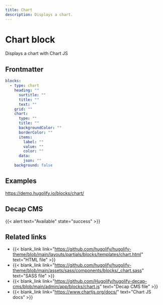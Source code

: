 ```yaml
---
title: Chart
description: Displays a chart.
---
```


# Chart block

Displays a chart with Chart JS

## Frontmatter

```yml
blocks:
  - type: chart
    heading: ""
      surtitle: ""
      title: ""
      text: ""
    grid: ""
    chart:
      type: ""
      title: ""
      backgroundColor: ""
      borderColor: ""
      items:
        label: ""
        value: ""
        color: ""
      data:
        json: ""
    background: false
```

## Examples

https://demo.hugolify.io/blocks/chart/

## Decap CMS

{{< alert text="Available" state="success" >}}

## Related links

- {{< blank_link link="https://github.com/hugolify/hugolify-theme/blob/main/layouts/partials/blocks/templates/chart.html" text="HTML file" >}}
- {{< blank_link link="https://github.com/hugolify/hugolify-theme/blob/main/assets/sass/components/blocks/_chart.sass" text="SASS file" >}}
- {{< blank_link link="https://github.com/Hugolify/hugolify-decap-cms/blob/main/admin/app/blocks/chart.js" text="Decap CMS file" >}}
- {{< blank_link link="https://www.chartjs.org/docs/" text="Chart JS docs" >}}
